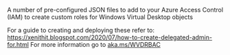 A number of pre-configured JSON files to add to your Azure Access Control (IAM) to create custom roles for Windows Virtual Desktop objects

For a guide to creating and deploying these refer to: https://xenithit.blogspot.com/2020/07/how-to-create-delegated-admin-for.html
For more information go to [aka.ms/WVDRBAC](https://xenithit.blogspot.com/2020/07/how-to-create-delegated-admin-for.html)
